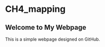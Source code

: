 # CH4_mapping
<!DOCTYPE html>
<html lang="en">
<head>
    <meta charset="UTF-8">
    <meta name="viewport" content="width=device-width, initial-scale=1.0">
    <link rel="stylesheet" href="style.css">
</head>
<body>
    <h2>Welcome to My Webpage</h2>
    <p>This is a simple webpage designed on GitHub.</p>
</body>
</html>
